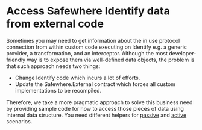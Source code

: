 # Access Safewhere Identify data from external code

Sometimes you may need to get information about the in use protocol connection from within custom code executing on Identify e.g. a generic provider, a transformation, and an interceptor.
Although the most developer-friendly way is to expose them via well-defined data objects, the problem is that such approach needs two things:

- Change Identify code which incurs a lot of efforts.
- Update the Safewhere.External contract which forces all custom implementations to be recompiled.

Therefore, we take a more pragmatic approach to solve this business need by providing sample code for how to access those pieces of data using internal data structure.
You need different helpers for [passive]() and [active]() scenarios.